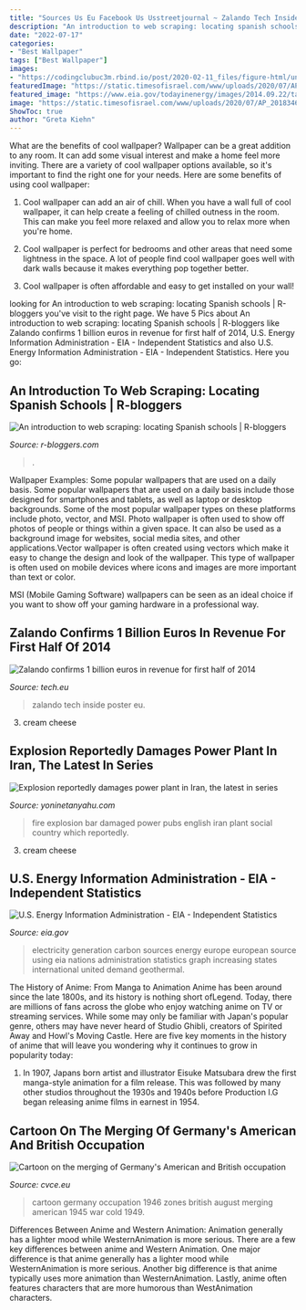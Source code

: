 ```yaml
---
title: "Sources Us Eu Facebook Us Usstreetjournal ~ Zalando Tech Inside Poster Eu"
description: "An introduction to web scraping: locating spanish schools"
date: "2022-07-17"
categories:
- "Best Wallpaper"
tags: ["Best Wallpaper"]
images:
- "https://codingclubuc3m.rbind.io/post/2020-02-11_files/figure-html/unnamed-chunk-34-1.png"
featuredImage: "https://static.timesofisrael.com/www/uploads/2020/07/AP_20183462528783-400x250.jpg"
featured_image: "https://www.eia.gov/todayinenergy/images/2014.09.22/tab1.png"
image: "https://static.timesofisrael.com/www/uploads/2020/07/AP_20183462528783-400x250.jpg"
ShowToc: true
author: "Greta Kiehn"
---
```



What are the benefits of cool wallpaper?
Wallpaper can be a great addition to any room. It can add some visual interest and make a home feel more inviting. There are a variety of cool wallpaper options available, so it's important to find the right one for your needs. Here are some benefits of using cool wallpaper: 
1. Cool wallpaper can add an air of chill. When you have a wall full of cool wallpaper, it can help create a feeling of chilled outness in the room. This can make you feel more relaxed and allow you to relax more when you're home. 

2. Cool wallpaper is perfect for bedrooms and other areas that need some lightness in the space. A lot of people find cool wallpaper goes well with dark walls because it makes everything pop together better. 

3. Cool wallpaper is often affordable and easy to get installed on your wall!

	

		
looking for An introduction to web scraping: locating Spanish schools | R-bloggers you've visit to the right page. We have 5 Pics about An introduction to web scraping: locating Spanish schools | R-bloggers like Zalando confirms 1 billion euros in revenue for first half of 2014, U.S. Energy Information Administration - EIA - Independent Statistics and also U.S. Energy Information Administration - EIA - Independent Statistics. Here you go:
		
    
## An Introduction To Web Scraping: Locating Spanish Schools | R-bloggers

<img loading=lazy src="https://codingclubuc3m.rbind.io/post/2020-02-11_files/figure-html/unnamed-chunk-34-1.png" onerror="this.onerror=null;this.src='https://tse2.mm.bing.net/th?id=OIP.Yw0muzl6yhvndsVURAIcRQHaEk&amp;pid=15.1';" alt="An introduction to web scraping: locating Spanish schools | R-bloggers">

_Source: r-bloggers.com_

>. 

	

Wallpaper Examples: Some popular wallpapers that are used on a daily basis.
Some popular wallpapers that are used on a daily basis include those designed for smartphones and tablets, as well as laptop or desktop backgrounds. Some of the most popular wallpaper types on these platforms include photo, vector, and MSI. 
Photo wallpaper is often used to show off photos of people or things within a given space. It can also be used as a background image for websites, social media sites, and other applications.Vector wallpaper is often created using vectors which make it easy to change the design and look of the wallpaper. This type of wallpaper is often used on mobile devices where icons and images are more important than text or color. 

MSI (Mobile Gaming Software) wallpapers can be seen as an ideal choice if you want to show off your gaming hardware in a professional way.

    
## Zalando Confirms 1 Billion Euros In Revenue For First Half Of 2014

<img loading=lazy src="https://tech.eu/wp-content/uploads/2014/08/zalando-poster-3-709x532.jpg" onerror="this.onerror=null;this.src='https://tse1.mm.bing.net/th?id=OIP.uQYh9o9WohCaRCSeeRt07gHaFj&amp;pid=15.1';" alt="Zalando confirms 1 billion euros in revenue for first half of 2014">

_Source: tech.eu_

>zalando tech inside poster eu. 

	

3. cream cheese 

    
## Explosion Reportedly Damages Power Plant In Iran, The Latest In Series

<img loading=lazy src="https://static.timesofisrael.com/www/uploads/2020/07/AP_20183462528783-400x250.jpg" onerror="this.onerror=null;this.src='https://tse3.mm.bing.net/th?id=OIP.9fx6fA-bDLwlRMcCZdM5_AAAAA&amp;pid=15.1';" alt="Explosion reportedly damages power plant in Iran, the latest in series">

_Source: yoninetanyahu.com_

>fire explosion bar damaged power pubs english iran plant social country which reportedly. 

	

3. cream cheese 

    
## U.S. Energy Information Administration - EIA - Independent Statistics

<img loading=lazy src="https://www.eia.gov/todayinenergy/images/2014.09.22/tab1.png" onerror="this.onerror=null;this.src='https://tse4.mm.bing.net/th?id=OIP.Ou4dEy5-SmM6GAOIo4FGdwHaE-&amp;pid=15.1';" alt="U.S. Energy Information Administration - EIA - Independent Statistics">

_Source: eia.gov_

>electricity generation carbon sources energy europe european source using eia nations administration statistics graph increasing states international united demand geothermal. 

	

The History of Anime: From Manga to Animation
Anime has been around since the late 1800s, and its history is nothing short ofLegend. Today, there are millions of fans across the globe who enjoy watching anime on TV or streaming services. While some may only be familiar with Japan's popular genre, others may have never heard of Studio Ghibli, creators of Spirited Away and Howl's Moving Castle. Here are five key moments in the history of anime that will leave you wondering why it continues to grow in popularity today:
1) In 1907, Japans born artist and illustrator Eisuke Matsubara drew the first manga-style animation for a film release. This was followed by many other studios throughout the 1930s and 1940s before Production I.G began releasing anime films in earnest in 1954.

    
## Cartoon On The Merging Of Germany&#039;s American And British Occupation

<img loading=lazy src="https://www.cvce.eu/content/publication/2006/3/6/76fbf129-8070-418e-a23b-32c84f91524f/publishable.jpg" onerror="this.onerror=null;this.src='https://tse1.mm.bing.net/th?id=OIP.uvwha09CNzaiWYWPYmmh9gHaGl&amp;pid=15.1';" alt="Cartoon on the merging of Germany&#039;s American and British occupation">

_Source: cvce.eu_

>cartoon germany occupation 1946 zones british august merging american 1945 war cold 1949. 

	

Differences Between Anime and Western Animation: Animation generally has a lighter mood while WesternAnimation is more serious.
There are a few key differences between anime and Western Animation. One major difference is that anime generally has a lighter mood while WesternAnimation is more serious. Another big difference is that anime typically uses more animation than WesternAnimation. Lastly, anime often features characters that are more humorous than WestAnimation characters.

